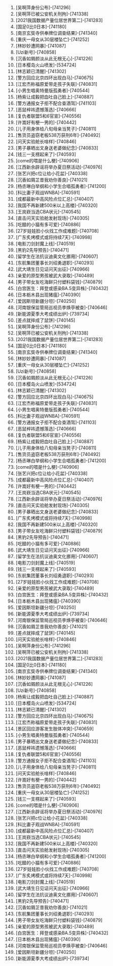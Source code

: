 
1. [吴啊萍身份公布]-[741296]
1. [吴啊萍已被公安机关刑拘]-[741338]
1. [2021我国数据产量位居世界第二]-[741283]
1. [国足0比0日本]-[741180]
1. [南京玄奘寺供奉牌位调查结果]-[741340]
1. [重庆一母女从30层楼坠亡]-[741252]
1. [林妙妙遭网暴]-[741087]
1. [Uzi新号]-[740858]
1. [沉香如屑颜淡从此无根无心]-[741226]
1. [日本樱岛火山喷发]-[534724]
1. [林志颖已清醒]-[741302]
1. [警方回应北京四环出现白马]-[740675]
1. [江宏杰称福原爱带走孩子失联]-[740831]
1. [小男生唱奥特曼版孤勇者]-[740544]
1. [杨紫让成毅把血吐自己脸上]-[740887]
1. [警方通报女子拒不配合查酒驾]-[741103]
1. [恶鼠梓祎遗憾落选]-[740666]
1. [复仇者联盟5和6官宣]-[740556]
1. [许嵩好有梗一男的]-[740442]
1. [儿子用身体给八旬母亲当凳子]-[740811]
1. [售货员盗窃老板538万获刑6年]-[740492]
1. [问天实验舱长啥样]-[740846]
1. [男子暴晒出文身送老婆做纪念]-[740833]
1. [钱三一支楞起来了]-[740593]
1. [come的喂是什么梗]-[740906]
1. [江西新余辟谣将举办夏日祭活动]-[740976]
1. [张艺兴把c位让给小花盆]-[740338]
1. [沉香如屑芷昔我劝你善良]-[741021]
1. [杨丞琳白举纲和小学生合唱孤勇者]-[741200]
1. [科比妻子观战WNBA]-[740591]
1. [成都最新中高风险点位汇总]-[740407]
1. [我国不再新建500米以上高楼]-[740320]
1. [王岚嵚当选CBA状元]-[740545]
1. [直击问天实验舱发射现场]-[740305]
1. [吃醋的小猫有多可爱]-[740886]
1. [27岁娃娃脸小伙找工作成难题]-[740708]
1. [广东炙烤模式或将持续7天]-[740998]
1. [电影刀剑封魔上线]-[740519]
1. [黑豹2先导预告]-[740471]
1. [留学生在法抗议迪奥文化挪用]-[740607]
1. [东航集团董事长刘绍勇退职]-[740293]
1. [武大靖生日见证问天出征]-[740966]
1. [亲爱的原型男孩被武大录取]-[740489]
1. [男子带女友吃海鲜只付塑料袋钱]-[740879]
1. [白宫医生：拜登或感染BA.5变异株]-[740432]
1. [日本栃木县出现猪瘟]-[740390]
1. [爱因斯坦新疆分坦]-[740250]
1. [河南银保监管局巡视员李焕亭被查]-[740646]
1. [新能源夏季大考成绩出炉]-[739734]
1. [差点就摔成了鼠饼]-[740145]
1. [吴啊萍身份公布]-[741296]
1. [吴啊萍已被公安机关刑拘]-[741338]
1. [2021我国数据产量位居世界第二]-[741283]
1. [国足0比0日本]-[741180]
1. [南京玄奘寺供奉牌位调查结果]-[741340]
1. [林妙妙遭网暴]-[741087]
1. [重庆一母女从30层楼坠亡]-[741252]
1. [Uzi新号]-[740858]
1. [沉香如屑颜淡从此无根无心]-[741226]
1. [日本樱岛火山喷发]-[534724]
1. [林志颖已清醒]-[741302]
1. [警方回应北京四环出现白马]-[740675]
1. [江宏杰称福原爱带走孩子失联]-[740831]
1. [小男生唱奥特曼版孤勇者]-[740544]
1. [科比妻子观战WNBA]-[740591]
1. [警方通报女子拒不配合查酒驾]-[741103]
1. [恶鼠梓祎遗憾落选]-[740666]
1. [复仇者联盟5和6官宣]-[740556]
1. [杨紫让成毅把血吐自己脸上]-[740887]
1. [儿子用身体给八旬母亲当凳子]-[740811]
1. [售货员盗窃老板538万获刑6年]-[740492]
1. [杨丞琳白举纲和小学生合唱孤勇者]-[741200]
1. [come的喂是什么梗]-[740906]
1. [张艺兴把c位让给小花盆]-[740338]
1. [成都最新中高风险点位汇总]-[740407]
1. [许嵩好有梗一男的]-[740442]
1. [王岚嵚当选CBA状元]-[740545]
1. [江西新余辟谣将举办夏日祭活动]-[740976]
1. [直击问天实验舱发射现场]-[740305]
1. [男子暴晒出文身送老婆做纪念]-[740833]
1. [广东炙烤模式或将持续7天]-[740998]
1. [我国不再新建500米以上高楼]-[740320]
1. [男子带女友吃海鲜只付塑料袋钱]-[740879]
1. [黑豹2先导预告]-[740471]
1. [吃醋的小猫有多可爱]-[740886]
1. [武大靖生日见证问天出征]-[740966]
1. [留学生在法抗议迪奥文化挪用]-[740607]
1. [电影刀剑封魔上线]-[740519]
1. [钱三一支楞起来了]-[740593]
1. [东航集团董事长刘绍勇退职]-[740293]
1. [27岁娃娃脸小伙找工作成难题]-[740708]
1. [亲爱的原型男孩被武大录取]-[740489]
1. [白宫医生：拜登或感染BA.5变异株]-[740432]
1. [日本栃木县出现猪瘟]-[740390]
1. [爱因斯坦新疆分坦]-[740250]
1. [新能源夏季大考成绩出炉]-[739734]
1. [河南银保监管局巡视员李焕亭被查]-[740646]
1. [沉香如屑芷昔我劝你善良]-[741021]
1. [差点就摔成了鼠饼]-[740145]
1. [问天实验舱长啥样]-[740846]
1. [吴啊萍身份公布]-[741296]
1. [吴啊萍已被公安机关刑拘]-[741338]
1. [2021我国数据产量位居世界第二]-[741283]
1. [国足0比0日本]-[741180]
1. [南京玄奘寺供奉牌位调查结果]-[741340]
1. [林妙妙遭网暴]-[741087]
1. [沉香如屑颜淡从此无根无心]-[741226]
1. [Uzi新号]-[740858]
1. [杨紫让成毅把血吐自己脸上]-[740887]
1. [日本樱岛火山喷发]-[534724]
1. [林志颖已清醒]-[741302]
1. [警方回应北京四环出现白马]-[740675]
1. [江宏杰称福原爱带走孩子失联]-[740831]
1. [景区回应游客发生肢体冲突]-[740659]
1. [小男生唱奥特曼版孤勇者]-[740544]
1. [男子暴晒出文身送老婆做纪念]-[740833]
1. [恶鼠梓祎遗憾落选]-[740666]
1. [复仇者联盟5和6官宣]-[740556]
1. [警方通报女子拒不配合查酒驾]-[741103]
1. [儿子用身体给八旬母亲当凳子]-[740811]
1. [问天实验舱长啥样]-[740846]
1. [许嵩好有梗一男的]-[740442]
1. [售货员盗窃老板538万获刑6年]-[740492]
1. [重庆一母女从30层楼坠亡]-[741252]
1. [钱三一支楞起来了]-[740593]
1. [come的喂是什么梗]-[740906]
1. [江西新余辟谣将举办夏日祭活动]-[740976]
1. [张艺兴把c位让给小花盆]-[740338]
1. [科比妻子观战WNBA]-[740591]
1. [成都最新中高风险点位汇总]-[740407]
1. [王岚嵚当选CBA状元]-[740545]
1. [我国不再新建500米以上高楼]-[740320]
1. [直击问天实验舱发射现场]-[740305]
1. [杨丞琳白举纲和小学生合唱孤勇者]-[741200]
1. [吃醋的小猫有多可爱]-[740886]
1. [27岁娃娃脸小伙找工作成难题]-[740708]
1. [广东炙烤模式或将持续7天]-[740998]
1. [电影刀剑封魔上线]-[740519]
1. [武大靖生日见证问天出征]-[740966]
1. [留学生在法抗议迪奥文化挪用]-[740607]
1. [黑豹2先导预告]-[740471]
1. [沉香如屑芷昔我劝你善良]-[741021]
1. [东航集团董事长刘绍勇退职]-[740293]
1. [男子带女友吃海鲜只付塑料袋钱]-[740879]
1. [亲爱的原型男孩被武大录取]-[740489]
1. [白宫医生：拜登或感染BA.5变异株]-[740432]
1. [日本栃木县出现猪瘟]-[740390]
1. [河南银保监管局巡视员李焕亭被查]-[740646]
1. [爱因斯坦新疆分坦]-[740250]
1. [新能源夏季大考成绩出炉]-[739734]